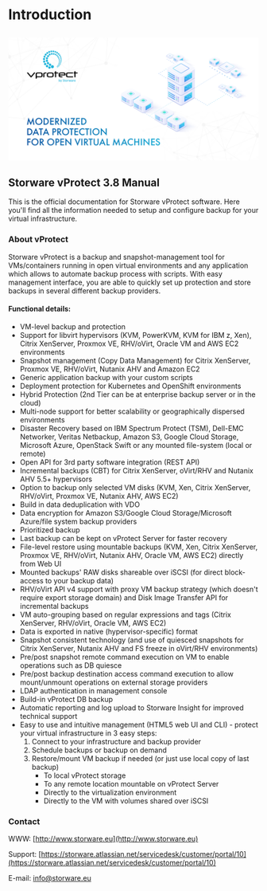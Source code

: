 # Introduction

##   

![](.gitbook/assets/vprotect_gitbook.png)

## Storware vProtect 3.8 Manual

This is the official documentation for Storware vProtect software. Here you'll find all the information needed to setup and configure backup for your virtual infrastructure.

### About vProtect

Storware vProtect is a backup and snapshot-management tool for VMs/containers running in open virtual environments and any application which allows to automate backup process with scripts. With easy management interface, you are able to quickly set up protection and store backups in several different backup providers.

#### Functional details:

* VM-level backup and protection
* Support for libvirt hypervisors \(KVM, PowerKVM, KVM for IBM z, Xen\), Citrix XenServer, Proxmox VE, RHV/oVirt, Oracle VM and AWS EC2 environments
* Snapshot management \(Copy Data Management\) for Citrix XenServer, Proxmox VE, RHV/oVirt, Nutanix AHV and Amazon EC2
* Generic application backup with your custom scripts
* Deployment protection for Kubernetes and OpenShift environments
* Hybrid Protection \(2nd Tier can be at enterprise backup server or in the cloud\)
* Multi-node support for better scalability or geographically dispersed environments
* Disaster Recovery based on IBM Spectrum Protect \(TSM\), Dell-EMC Networker, Veritas Netbackup, Amazon S3, Google Cloud Storage, Microsoft Azure, OpenStack Swift or any mounted file-system \(local or remote\)
* Open API for 3rd party software integration \(REST API\)
* Incremental backups \(CBT\) for Citrix XenServer, oVirt/RHV and Nutanix AHV 5.5+ hypervisors
* Option to backup only selected VM disks \(KVM, Xen, Citrix XenServer, RHV/oVirt, Proxmox VE, Nutanix AHV, AWS EC2\)
* Build in data deduplication with VDO
* Data encryption for Amazon S3/Google Cloud Storage/Microsoft Azure/file system backup providers
* Prioritized backup
* Last backup can be kept on vProtect Server for faster recovery
* File-level restore using mountable backups \(KVM, Xen, Citrix XenServer, Proxmox VE, RHV/oVirt, Nutanix AHV, Oracle VM, AWS EC2\) directly from Web UI
* Mounted backups' RAW disks shareable over iSCSI \(for direct block-access to your backup data\)
* RHV/oVirt API v4 support with proxy VM backup strategy \(which doesn't require export storage domain\) and Disk Image Transfer API for incremental backups
* VM auto-grouping based on regular expressions and tags \(Citrix XenServer, RHV/oVirt, Oracle VM, AWS EC2\)
* Data is exported in native \(hypervisor-specific\) format
* Snapshot consistent technology \(and use of quiesced snapshots for Citrix XenServer, Nutanix AHV and FS freeze in oVirt/RHV environments\)
* Pre/post snapshot remote command execution on VM to enable operations such as DB quiesce
* Pre/post backup destination access command execution to allow mount/unmount operations on external storage providers
* LDAP authentication in management console
* Build-in vProtect DB backup
* Automatic reporting and log upload to Storware Insight for improved technical support
* Easy to use and intuitive management \(HTML5 web UI and CLI\) - protect your virtual infrastructure in 3 easy steps:
  1. Connect to your infrastructure and backup provider
  2. Schedule backups or backup on demand
  3. Restore/mount VM backup if needed \(or just use local copy of last backup\)
     * To local vProtect storage
     * To any remote location mountable on vProtect Server
     * Directly to the virtualization environment
     * Directly to the VM with volumes shared over iSCSI

### Contact

WWW: [http://www.storware.eu](http://www.storware.eu)

Support: [https://storware.atlassian.net/servicedesk/customer/portal/10](https://storware.atlassian.net/servicedesk/customer/portal/10)

E-mail: [info@storware.eu](mailto:info@storware.eu)

